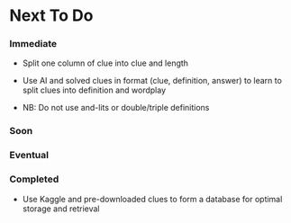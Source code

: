 # Next To Do

### Immediate

- Split one column of clue into clue and length

- Use AI and solved clues in format (clue, definition, answer) to learn to split clues into definition and wordplay
- NB: Do not use and-lits or double/triple definitions

### Soon


### Eventual

### Completed

- Use Kaggle and pre-downloaded clues to form a database for optimal storage and retrieval